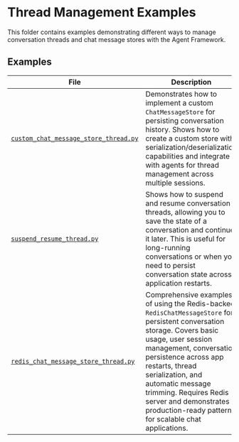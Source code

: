 # Thread Management Examples

This folder contains examples demonstrating different ways to manage conversation threads and chat message stores with the Agent Framework.

## Examples

| File | Description |
|------|-------------|
| [`custom_chat_message_store_thread.py`](custom_chat_message_store_thread.py) | Demonstrates how to implement a custom `ChatMessageStore` for persisting conversation history. Shows how to create a custom store with serialization/deserialization capabilities and integrate it with agents for thread management across multiple sessions. |
| [`suspend_resume_thread.py`](suspend_resume_thread.py) | Shows how to suspend and resume conversation threads, allowing you to save the state of a conversation and continue it later. This is useful for long-running conversations or when you need to persist conversation state across application restarts. |
| [`redis_chat_message_store_thread.py`](redis_chat_message_store_thread.py) | Comprehensive examples of using the Redis-backed `RedisChatMessageStore` for persistent conversation storage. Covers basic usage, user session management, conversation persistence across app restarts, thread serialization, and automatic message trimming. Requires Redis server and demonstrates production-ready patterns for scalable chat applications. |
